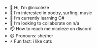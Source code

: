 - 👋 Hi, I’m @nicoleze
- 👀 I’m interested in poetry, surfing, music
- 🌱 I’m currently learning C#
- 💞️ I’m looking to collaborate on n/a
- 📫 How to reach me nicoleze on discord
- 😄 Pronouns: she/her
- ⚡ Fun fact: i like cats

<!---
nicoleze/nicoleze is a ✨ special ✨ repository because its `README.md` (this file) appears on your GitHub profile.
You can click the Preview link to take a look at your changes.
--->
